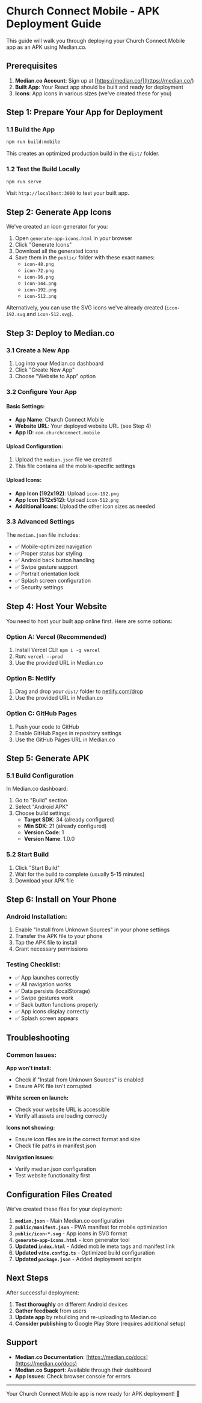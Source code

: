 # Church Connect Mobile - APK Deployment Guide

This guide will walk you through deploying your Church Connect Mobile app as an APK using Median.co.

## Prerequisites

1. **Median.co Account**: Sign up at [https://median.co/](https://median.co/)
2. **Built App**: Your React app should be built and ready for deployment
3. **Icons**: App icons in various sizes (we've created these for you)

## Step 1: Prepare Your App for Deployment

### 1.1 Build the App
```bash
npm run build:mobile
```

This creates an optimized production build in the `dist/` folder.

### 1.2 Test the Build Locally
```bash
npm run serve
```

Visit `http://localhost:3000` to test your built app.

## Step 2: Generate App Icons

We've created an icon generator for you:

1. Open `generate-app-icons.html` in your browser
2. Click "Generate Icons" 
3. Download all the generated icons
4. Save them in the `public/` folder with these exact names:
   - `icon-48.png`
   - `icon-72.png`
   - `icon-96.png`
   - `icon-144.png`
   - `icon-192.png`
   - `icon-512.png`

Alternatively, you can use the SVG icons we've already created (`icon-192.svg` and `icon-512.svg`).

## Step 3: Deploy to Median.co

### 3.1 Create a New App
1. Log into your Median.co dashboard
2. Click "Create New App"
3. Choose "Website to App" option

### 3.2 Configure Your App

#### Basic Settings:
- **App Name**: Church Connect Mobile
- **Website URL**: Your deployed website URL (see Step 4)
- **App ID**: `com.churchconnect.mobile`

#### Upload Configuration:
1. Upload the `median.json` file we created
2. This file contains all the mobile-specific settings

#### Upload Icons:
- **App Icon (192x192)**: Upload `icon-192.png`
- **App Icon (512x512)**: Upload `icon-512.png`
- **Additional Icons**: Upload the other icon sizes as needed

### 3.3 Advanced Settings

The `median.json` file includes:
- ✅ Mobile-optimized navigation
- ✅ Proper status bar styling
- ✅ Android back button handling
- ✅ Swipe gesture support
- ✅ Portrait orientation lock
- ✅ Splash screen configuration
- ✅ Security settings

## Step 4: Host Your Website

You need to host your built app online first. Here are some options:

### Option A: Vercel (Recommended)
1. Install Vercel CLI: `npm i -g vercel`
2. Run: `vercel --prod`
3. Use the provided URL in Median.co

### Option B: Netlify
1. Drag and drop your `dist/` folder to [netlify.com/drop](https://netlify.com/drop)
2. Use the provided URL in Median.co

### Option C: GitHub Pages
1. Push your code to GitHub
2. Enable GitHub Pages in repository settings
3. Use the GitHub Pages URL in Median.co

## Step 5: Generate APK

### 5.1 Build Configuration
In Median.co dashboard:
1. Go to "Build" section
2. Select "Android APK"
3. Choose build settings:
   - **Target SDK**: 34 (already configured)
   - **Min SDK**: 21 (already configured)
   - **Version Code**: 1
   - **Version Name**: 1.0.0

### 5.2 Start Build
1. Click "Start Build"
2. Wait for the build to complete (usually 5-15 minutes)
3. Download your APK file

## Step 6: Install on Your Phone

### Android Installation:
1. Enable "Install from Unknown Sources" in your phone settings
2. Transfer the APK file to your phone
3. Tap the APK file to install
4. Grant necessary permissions

### Testing Checklist:
- ✅ App launches correctly
- ✅ All navigation works
- ✅ Data persists (localStorage)
- ✅ Swipe gestures work
- ✅ Back button functions properly
- ✅ App icons display correctly
- ✅ Splash screen appears

## Troubleshooting

### Common Issues:

**App won't install:**
- Check if "Install from Unknown Sources" is enabled
- Ensure APK file isn't corrupted

**White screen on launch:**
- Check your website URL is accessible
- Verify all assets are loading correctly

**Icons not showing:**
- Ensure icon files are in the correct format and size
- Check file paths in manifest.json

**Navigation issues:**
- Verify median.json configuration
- Test website functionality first

## Configuration Files Created

We've created these files for your deployment:

1. **`median.json`** - Main Median.co configuration
2. **`public/manifest.json`** - PWA manifest for mobile optimization
3. **`public/icon-*.svg`** - App icons in SVG format
4. **`generate-app-icons.html`** - Icon generator tool
5. **Updated `index.html`** - Added mobile meta tags and manifest link
6. **Updated `vite.config.ts`** - Optimized build configuration
7. **Updated `package.json`** - Added deployment scripts

## Next Steps

After successful deployment:

1. **Test thoroughly** on different Android devices
2. **Gather feedback** from users
3. **Update app** by rebuilding and re-uploading to Median.co
4. **Consider publishing** to Google Play Store (requires additional setup)

## Support

- **Median.co Documentation**: [https://median.co/docs](https://median.co/docs)
- **Median.co Support**: Available through their dashboard
- **App Issues**: Check browser console for errors

---

Your Church Connect Mobile app is now ready for APK deployment! 🎉
